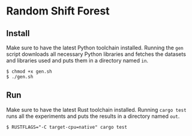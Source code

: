 # Random Shift Forest

## Install

Make sure to have the latest Python toolchain installed. Running the `gen` script downloads all necessary Python libraries and fetches the datasets and libraries used and puts them in a directory named `in`.

```
$ chmod +x gen.sh
$ ./gen.sh
```

## Run

Make sure to have the latest Rust toolchain installed. Running `cargo test` runs all the experiments and puts the results in a directory named `out`.

```
$ RUSTFLAGS="-C target-cpu=native" cargo test
```
